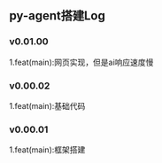 ## py-agent搭建Log
### v0.01.00
1.feat(main):网页实现，但是ai响应速度慢

### v0.00.02
1.feat(main):基础代码

### v0.00.01
1.feat(main):框架搭建
